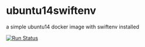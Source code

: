 # ubuntu14swiftenv
a simple ubuntu14 docker image with swiftenv installed

[![Run Status](https://api.shippable.com/projects/57dfac7e1a7d601000a76060/badge?branch=master)](https://app.shippable.com/projects/57dfac7e1a7d601000a76060)

